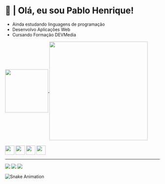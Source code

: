 # 🖖 | Olá, eu sou Pablo Henrique!

- Ainda estudando linguagens de programação
- Desenvolvo Aplicações Web
- Cursando Formação DEVMedia
<div>
<a href="https://github.com/Smokesmk/github-readme-stats">
  <img height=140 align="center" src="https://github-readme-stats.vercel.app/api?username=Smokesmk&theme=radical" />
</a>
<a href="https://github.com/Smokesmk/convoychat">
  <img height=320 align="center" src="https://github-readme-stats.vercel.app/api/top-langs?username=Smokesmk&layout=compact&langs_count=8&card_width=360&theme=radical" />
</a>
</div>
<div style="display: inline_block;"><br>
<img width="30px" align="center" src="https://cdn.jsdelivr.net/gh/devicons/devicon@latest/icons/html5/html5-original.svg" />
<img width="30px" align="center" src="https://cdn.jsdelivr.net/gh/devicons/devicon@latest/icons/css3/css3-original.svg" />
<img width="30px" align="center" src="https://cdn.jsdelivr.net/gh/devicons/devicon@latest/icons/javascript/javascript-original.svg" />
<img width="30px" align="center" src="https://cdn.jsdelivr.net/gh/devicons/devicon@latest/icons/python/python-original.svg" />
</div>
<hr>
<div>
  <a href="https://x.com/y_Smoke_55"><img src="https://img.shields.io/badge/Twitter-1DA1F2?style=for-the-badge&logo=twitter&logoColor=white"></a>
  <a href="https://instagram.com/ysmoke.smk"><img src="https://img.shields.io/badge/Instagram-E4405F?style=for-the-badge&logo=instagram&logoColor=white"></a>
  <a href="https://discord.com/users/963122059674800158"><img src="https://img.shields.io/badge/Discord-7289DA?style=for-the-badge&logo=discord&logoColor=white"></a>
</div>

![Snake Animation](https://github.com/Smoksmk/Smokesmk/blob/output/github-contribution-grid-snake.svg)
